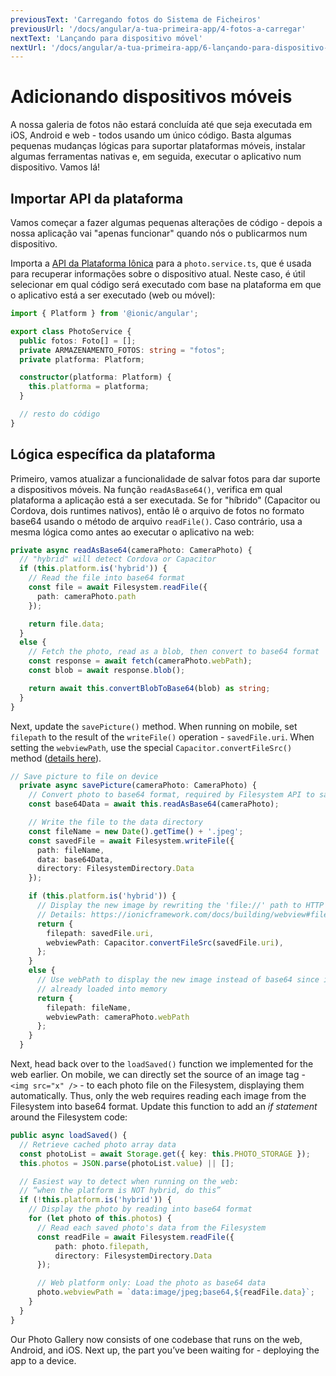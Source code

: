 ```yaml
---
previousText: 'Carregando fotos do Sistema de Ficheiros'
previousUrl: '/docs/angular/a-tua-primeira-app/4-fotos-a-carregar'
nextText: 'Lançando para dispositivo móvel'
nextUrl: '/docs/angular/a-tua-primeira-app/6-lançando-para-dispositivo-móvel'
---
```


# Adicionando dispositivos móveis

A nossa galeria de fotos não estará concluída até que seja executada em iOS, Android e web - todos usando um único código. Basta algumas pequenas mudanças lógicas para suportar plataformas móveis, instalar algumas ferramentas nativas e, em seguida, executar o aplicativo num dispositivo. Vamos lá!

## Importar API da plataforma

Vamos começar a fazer algumas pequenas alterações de código - depois a nossa aplicação vai "apenas funcionar" quando nós o publicarmos num dispositivo.

Importa a [API da Plataforma Iônica](https://ionicframework.com/docs/angular/platform) para a `photo.service.ts`, que é usada para recuperar informações sobre o dispositivo atual. Neste caso, é útil selecionar em qual código será executado com base na plataforma em que o aplicativo está a ser executado (web ou móvel):

```typescript
import { Platform } from '@ionic/angular';

export class PhotoService {
  public fotos: Foto[] = [];
  private ARMAZENAMENTO_FOTOS: string = "fotos";
  private platforma: Platform;

  constructor(platforma: Platform) {
    this.platforma = platforma;
  }

  // resto do código
}
```

## Lógica específica da plataforma

Primeiro, vamos atualizar a funcionalidade de salvar fotos para dar suporte a dispositivos móveis. Na função `readAsBase64()`, verifica em qual plataforma a aplicação está a ser executada. Se for "híbrido" (Capacitor ou Cordova, dois runtimes nativos), então lê o arquivo de fotos no formato base64 usando o método de arquivo `readFile()`. Caso contrário, usa a mesma lógica como antes ao executar o aplicativo na web:

```typescript
private async readAsBase64(cameraPhoto: CameraPhoto) {
  // "hybrid" will detect Cordova or Capacitor
  if (this.platform.is('hybrid')) {
    // Read the file into base64 format
    const file = await Filesystem.readFile({
      path: cameraPhoto.path
    });

    return file.data;
  }
  else {
    // Fetch the photo, read as a blob, then convert to base64 format
    const response = await fetch(cameraPhoto.webPath);
    const blob = await response.blob();

    return await this.convertBlobToBase64(blob) as string;
  }
}
```

Next, update the `savePicture()` method. When running on mobile, set `filepath` to the result of the `writeFile()` operation - `savedFile.uri`. When setting the `webviewPath`, use the special `Capacitor.convertFileSrc()` method ([details here](https://ionicframework.com/docs/core-concepts/webview#file-protocol)).

```typescript
// Save picture to file on device
  private async savePicture(cameraPhoto: CameraPhoto) {
    // Convert photo to base64 format, required by Filesystem API to save
    const base64Data = await this.readAsBase64(cameraPhoto);

    // Write the file to the data directory
    const fileName = new Date().getTime() + '.jpeg';
    const savedFile = await Filesystem.writeFile({
      path: fileName,
      data: base64Data,
      directory: FilesystemDirectory.Data
    });

    if (this.platform.is('hybrid')) {
      // Display the new image by rewriting the 'file://' path to HTTP
      // Details: https://ionicframework.com/docs/building/webview#file-protocol
      return {
        filepath: savedFile.uri,
        webviewPath: Capacitor.convertFileSrc(savedFile.uri),
      };
    }
    else {
      // Use webPath to display the new image instead of base64 since it's
      // already loaded into memory
      return {
        filepath: fileName,
        webviewPath: cameraPhoto.webPath
      };
    }
  }
```

Next, head back over to the `loadSaved()` function we implemented for the web earlier. On mobile, we can directly set the source of an image tag - `<img src="x" />` - to each photo file on the Filesystem, displaying them automatically. Thus, only the web requires reading each image from the Filesystem into base64 format. Update this function to add an _if statement_ around the Filesystem code:

```typescript
public async loadSaved() {
  // Retrieve cached photo array data
  const photoList = await Storage.get({ key: this.PHOTO_STORAGE });
  this.photos = JSON.parse(photoList.value) || [];

  // Easiest way to detect when running on the web:
  // “when the platform is NOT hybrid, do this”
  if (!this.platform.is('hybrid')) {
    // Display the photo by reading into base64 format
    for (let photo of this.photos) {
      // Read each saved photo's data from the Filesystem
      const readFile = await Filesystem.readFile({
          path: photo.filepath,
          directory: FilesystemDirectory.Data
      });

      // Web platform only: Load the photo as base64 data
      photo.webviewPath = `data:image/jpeg;base64,${readFile.data}`;
    }
  }
}
```

Our Photo Gallery now consists of one codebase that runs on the web, Android, and iOS. Next up, the part you’ve been waiting for - deploying the app to a device.
